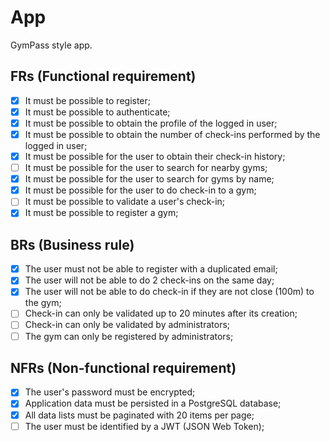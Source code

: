 # App

GymPass style app.

## FRs (Functional requirement)

- [x] It must be possible to register;
- [x] It must be possible to authenticate;
- [x] It must be possible to obtain the profile of the logged in user;
- [x] It must be possible to obtain the number of check-ins performed by the logged in user;
- [x] It must be possible for the user to obtain their check-in history;
- [ ] It must be possible for the user to search for nearby gyms;
- [x] It must be possible for the user to search for gyms by name;
- [x] It must be possible for the user to do check-in to a gym;
- [ ] It must be possible to validate a user's check-in;
- [x] It must be possible to register a gym;

## BRs (Business rule)

- [x] The user must not be able to register with a duplicated email;
- [x] The user will not be able to do 2 check-ins on the same day;
- [x] The user will not be able to do check-in if they are not close (100m) to the gym;
- [ ] Check-in can only be validated up to 20 minutes after its creation;
- [ ] Check-in can only be validated by administrators;
- [ ] The gym can only be registered by administrators;

## NFRs (Non-functional requirement)

- [x] The user's password must be encrypted;
- [x] Application data must be persisted in a PostgreSQL database;
- [x] All data lists must be paginated with 20 items per page;
- [ ] The user must be identified by a JWT (JSON Web Token);

